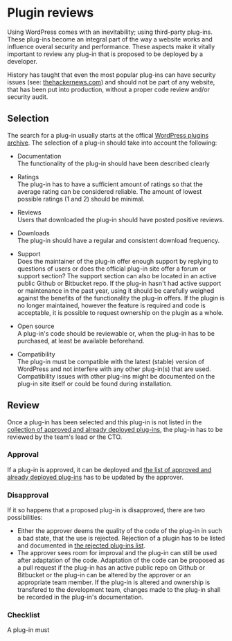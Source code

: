 # Plugin reviews
Using WordPress comes with an inevitability; using third-party plug-ins. These plug-ins become an integral part of the way a website works and influence overal security and performance. These aspects make it vitally important to review any plug-in that is proposed to be deployed by a developer.

History has taught that even the most popular plug-ins can have security issues (see: [thehackernews.com](http://thehackernews.com/2015/03/wordpress-seo-by-yoast-plugin.html)) and should not be part of any website, that has been put into production, without a proper code review and/or security audit.

## Selection
The search for a plug-in usually starts at the offical [WordPress plugins archive](https://wordpress.org/plugins/). The selection of a plug-in should take into account the following:
- Documentation
<br />The functionality of the plug-in should have been described clearly

- Ratings
<br />The plug-in has to have a sufficient amount of ratings so that the average rating can be considered reliable. The amount of lowest possible ratings (1 and 2) should be minimal.

- Reviews
<br />Users that downloaded the plug-in should have posted positive reviews.
    
- Downloads
<br />The plug-in should have a regular and consistent download frequency.
    
- Support
<br />Does the maintainer of the plug-in offer enough support by replying to questions of users or does the official plug-in site offer a forum or support section? The support section can also be located in an active public Github or Bitbucket repo. If the plug-in hasn't had active support or maintenance in the past year, using it should be carefully weighed against the benefits of the functionality the plug-in offers. If the plugin is no longer maintained, however the feature is required and code is acceptable, it is possible to request ownership on the plugin as a whole.

- Open source
<br />A plug-in's code should be reviewable or, when the plug-in has to be purchased, at least be available beforehand.

- Compatibility
<br />The plug-in must be compatible with the latest (stable) version of WordPress and not interfere with any other plug-in(s) that are used. Compatibility issues with other plug-ins might be documented on the plug-in site itself or could be found during installation.

## Review
Once a plug-in has been selected and this plug-in is not listed in the [collection of approved and already deployed plug-ins](/#todo), the plug-in has to be reviewed by the team's lead or the CTO.

### Approval
If a plug-in is approved, it can be deployed and [the list of approved and already deployed plug-ins](/#todo) has to be updated by the approver.

### Disapproval
If it so happens that a proposed plug-in is disapproved, there are two possibilities:
- Either the approver deems the quality of the code of the plug-in in such a bad state, that the use is rejected. Rejection of a plugin has to be listed and documented in [the rejected plug-ins list](/#todo).
- The approver sees room for improval and the plug-in can still be used after adaptation of the code. Adaptation of the code can be proposed as a pull request if the plug-in has an active public repo on Github or Bitbucket or the plug-in can be altered by the approver or an appropriate team member. If the plug-in is altered and ownership is transfered to the development team, changes made to the plug-in shall be recorded in the plug-in's documentation.

### Checklist
A plug-in must 
